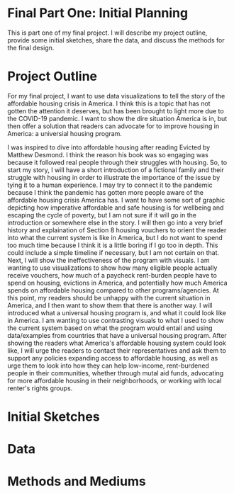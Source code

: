 # Final Part One: Initial Planning

This is part one of my final project. I will describe my project outline, provide some initial sketches, share the data, and discuss the methods for the final design.

# Project Outline

For my final project, I want to use data visualizations to tell the story of the affordable housing crisis in America. I think this is a topic that has not gotten the attention it deserves, but has been brought to light more due to the COVID-19 pandemic. I want to show the dire situation America is in, but then offer a solution that readers can advocate for to improve housing in America: a universial housing program.

I was inspired to dive into affordable housing after reading Evicted by Matthew Desmond. I think the reason his book was so engaging was because it followed real people through their struggles with housing. So, to start my story, I will have a short introduction of a fictional family and their struggle with housing in order to illustrate the importance of the issue by tying it to a human experience. I may try to connect it to the pandemic because I think the pandemic has gotten more people aware of the affordable housing crisis America has. I want to have some sort of graphic depicting how imperative affordable and safe housing is for wellbeing and escaping the cycle of poverty, but I am not sure if it will go in the introduction or somewhere else in the story. I will then go into a very brief history and explaination of Section 8 housing vouchers to orient the reader into what the current system is like in America, but I do not want to spend too much time because I think it is a little boring if I go too in depth. This could include a simple timeline if necessary, but I am not certain on that. Next, I will show the ineffectiveness of the program with visuals. I am wanting to use visualizations to show how many eligible people actually receive vouchers, how much of a paycheck rent-burden people have to spend on housing, evictions in America, and potentially how much America spends on affordable housing compared to other programs/agencies. At this point, my readers should be unhappy with the current situation in America, and I then want to show them that there is another way. I will introduced what a universal housing program is, and what it could look like in America. I am wanting to use contrasting visuals to what I used to show the current system based on what the program would entail and using data/examples from countries that have a universal housing program. After showing the readers what America's affordable housing system could look like, I will urge the readers to contact their representatives and ask them to support any policies expanding access to affordable housing, as well as urge them to look into how they can help low-income, rent-burdened people in their communities, whether through mutal aid funds, advocating for more affordable housing in their neighborhoods, or working with local renter's rights groups.

# Initial Sketches

# Data

# Methods and Mediums
